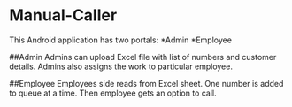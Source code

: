 # Manual-Caller
This Android application has two portals:
*Admin
*Employee

##Admin
Admins can upload Excel file with list of numbers and customer details. Admins also assigns the work to particular employee.

##Employee
Employees side reads from Excel sheet. One number is added to queue at a time. Then employee gets an option to call.
